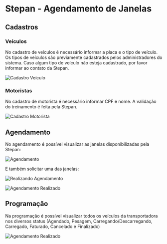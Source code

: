 Stepan - Agendamento de Janelas
====================================


## Cadastros

### Veículos

No cadastro de veículos é necessário informar a placa e o tipo de veículo. Os tipos de veículos são previamente cadastrados pelos administradores do sistema. Caso algum tipo de veículo não esteja cadastrado, por favor informar ao contato da Stepan.

![Cadastro Veículo](/assets/images/cadastro_veiculo.png)

### Motoristas

No cadastro de motorista é necessário informar CPF e nome. A validação do treinamento é feita pela Stepan.

![Cadastro Motorista](/assets/images/cadastro_motorista.png)

## Agendamento

No agendamento é possível visualizar as janelas disponibilizadas pela Stepan:

![Agendamento](/assets/images/agendamento.png)

E também solicitar uma das janelas:

![Realizando Agendamento](/assets/images/agendamento_do.png)

![Agendamento Realizado](/assets/images/agendamento_done.png)

## Programação

Na programação é possível visualizar todos os veículos da transportadora nos diversos status (Agendado, Pesagem, Carregando/Descarregando, Carregado, Faturado, Cancelado e Finalizado)

![Agendamento Realizado](/assets/images/programacao.png)
